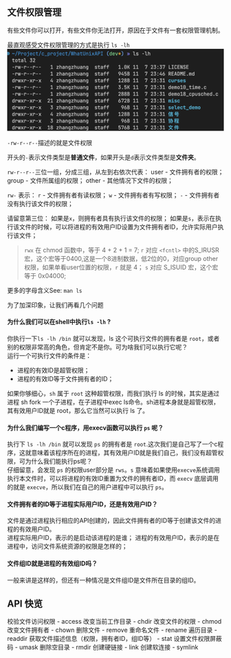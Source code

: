 ## 文件权限管理
有些文件你可以打开，有些文件你无法打开，原因在于文件有一套权限管理机制。  

最直观感受文件权限管理的方式是执行 `ls -lh`
![ls结果图](./ls%E7%BB%93%E6%9E%9C.png)

`-rw-r--r--`描述的就是文件权限  

开头的`-`表示文件类型是**普通文件**，如果开头是`d`表示文件类型是**文件夹**。

`rw-r--r--`三位一组，分成三组，从左到右依次代表：
user - 文件拥有者的权限；
group - 文件所属组的权限；
other - 其他情况下文件的权限；

`rw-` 表示：
`r` - 文件拥有者有读权限；
`w` - 文件拥有者有写权限；
`-` - 文件拥有者没有执行该文件的权限；

请留意第三位：
如果是`x`，则拥有者具有执行该文件的权限；
如果是`s`，表示在执行该文件的时候，可以将进程的有效用户ID设置为文件拥有者ID，允许实际用户执行该文件；
> `rwx` 在 chmod 函数中，等于 4 + 2 + 1 = 7;
> `r` 对应 `<fcntl>` 中的S_IRUSR 宏，这个宏等于0400,这是一个8进制数据，低2位的0，对应group other 权限，如果单看user位置的权限，`r` 就是 4；
> `s` 对应 S_ISUID 宏，这个宏等于 0x04000;

更多的字母含义See: `man ls`


为了加深印象，让我们再看几个问题

#### 为什么我们可以在shell中执行`ls -lh` ?
你执行一下`ls -lh /bin` 就可以发现，ls 这个可执行文件的拥有者是 `root`，或者别的权限非常高的角色，但肯定不是你。可为啥我们可以执行它呢？  
运行一个可执行文件的条件是：  
   - 进程的有效ID是超管权限；
   - 进程的有效ID等于文件拥有者的ID；
  
如果你够细心，`sh` 属于 `root` 这种超管权限，而我们执行 ls 的时候，其实是通过进程 sh  fork 一个子进程，在子进程中exec ls命令。sh进程本身就是超管权限，其有效用户ID就是 root，那么它当然可以执行 ls 了。

#### 为什么我们编写一个c程序，用execv函数可以执行 `ps` 呢？
执行下 `ls -lh /bin` 就可以发现 `ps` 的拥有者是 `root`.这次我们是自己写了一个c程序，这就意味着该程序所在的进程，其有效用户ID就是我们自己，我们没有超管权限，可为什么我们能执行ps呢？  
仔细留意，会发现 `ps` 的权限user部分是 `rws`。`s` 意味着如果使用`execve`系统调用执行本文件时，可以将进程的有效ID重置为文件的拥有者ID，而 `execv` 底层调用的就是 `execve`，所以我们在自己的用户进程中可以执行 `ps`。

#### 文件拥有者的ID等于进程实际用户ID，还是有效用户ID？
文件是通过进程执行相应的API创建的，因此文件拥有者的ID等于创建该文件的进程的有效用户ID。  
进程实际用户ID，表示的是启动该进程的是谁；
进程的有效用户ID，表示的是在进程中，访问文件系统资源的权限是怎样的；

#### 文件组ID就是进程的有效组ID吗？
一般来讲是这样的，但还有一种情况是文件组ID是文件所在目录的组ID。


## API 快览
校验文件访问权限 - access
改变当前工作目录 - chdir
改变文件的权限   - chmod
改变文件拥有者   - chown
删除文件        - remove
重命名文件      - rename
遍历目录        - readdir
获取文件描述信息（权限，拥有者ID，组ID等）  - stat
设置文件权限屏蔽码 - umask
删除空目录        - rmdir
创建硬链接       - link
创建软连接       - symlink